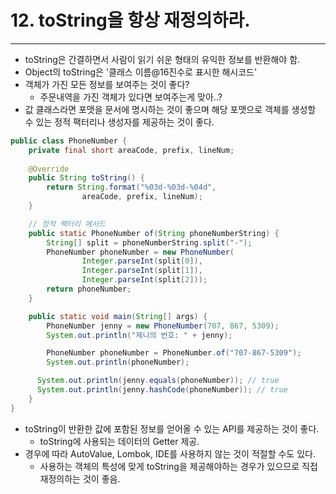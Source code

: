 # 12. toString을 항상 재정의하라.

---

- toString은 간결하면서 사람이 읽기 쉬운 형태의 유익한 정보를 반환해야 함.
- Object의 toString은 '클래스 이름@16진수로 표시한 해시코드'
- 객체가 가진 모든 정보를 보여주는 것이 좋다?
  - 주문내역을 가진 객체가 있다면 보여주는게 맞아..?
- 값 클래스라면 포맷을 문서에 명시하는 것이 좋으며 해당 포맷으로 객체를 생성할 수 있는 정적 팩터리나 생성자를 제공하는 것이 좋다.
```java
public class PhoneNumber {
    private final short areaCode, prefix, lineNum;
    
    @Override
    public String toString() {
        return String.format("%03d-%03d-%04d",
                areaCode, prefix, lineNum);
    }

    // 정적 팩터리 메서드
    public static PhoneNumber of(String phoneNumberString) {
        String[] split = phoneNumberString.split("-");
        PhoneNumber phoneNumber = new PhoneNumber(
                Integer.parseInt(split[0]),
                Integer.parseInt(split[1]),
                Integer.parseInt(split[2]));
        return phoneNumber;
    }

    public static void main(String[] args) {
        PhoneNumber jenny = new PhoneNumber(707, 867, 5309);
        System.out.println("제니의 번호: " + jenny);

        PhoneNumber phoneNumber = PhoneNumber.of("707-867-5309");
        System.out.println(phoneNumber);

      System.out.println(jenny.equals(phoneNumber)); // true
      System.out.println(jenny.hashCode(phoneNumber)); // true
    }
}
```
- toString이 반환한 값에 포함된 정보를 얻어올 수 있는 API를 제공하는 것이 좋다.
  - toString에 사용되는 데이터의 Getter 제공.
- 경우에 따라 AutoValue, Lombok, IDE를 사용하지 않는 것이 적절할 수도 있다.
  - 사용하는 객체의 특성에 맞게 toString을 제공해야하는 경우가 있으므로 직접 재정의하는 것이 좋음.

